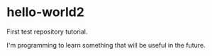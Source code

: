 # hello-world2
First test repository tutorial. 

I'm programming to learn something that will be useful in the future. 
